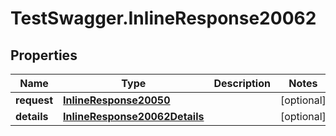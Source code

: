 # TestSwagger.InlineResponse20062

## Properties

Name | Type | Description | Notes
------------ | ------------- | ------------- | -------------
**request** | [**InlineResponse20050**](InlineResponse20050.md) |  | [optional] 
**details** | [**InlineResponse20062Details**](InlineResponse20062Details.md) |  | [optional] 


